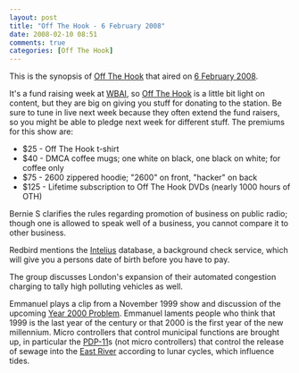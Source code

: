 ```yaml
---
layout: post
title: "Off The Hook - 6 February 2008"
date: 2008-02-10 08:51
comments: true
categories: [Off The Hook]
---
```

This is the synopsis of [Off The Hook](http://www.2600.com/offthehook) that aired on [6 February 2008](http://www.2600.com/offthehook/2008/0208.html).

It's a fund raising week at [WBAI](http://www.wbai.org), so [Off The Hook](http://www.2600.com/offthehook) is a little bit light on content, but they are big on giving you stuff for donating to the station.  Be sure to tune in live next week because they often extend the fund raisers, so you might be able to pledge next week for different stuff.  The premiums for this show are:

<ul>
<li>$25 - Off The Hook t-shirt</li>
<li>$40 - DMCA coffee mugs; one white on black, one black on white; for coffee only</li>
<li>$75 - 2600 zippered hoodie; "2600" on front, "hacker" on back</li>
<li>$125 - Lifetime subscription to Off The Hook DVDs (nearly 1000 hours of OTH)</li>
</ul>

Bernie S clarifies the rules regarding promotion of business on public radio; though one is allowed to speak well of a business, you cannot compare it to other business.

Redbird mentions the [Intelius](http://www.intelius.com) database, a background check service, which will give you a persons date of birth before you have to pay.

The group discusses London's expansion of their automated congestion charging to tally high polluting vehicles as well.

Emmanuel plays a clip from a November 1999 show and discussion of the upcoming [Year 2000 Problem](http://en.wikipedia.org/wiki/Y2K).  Emmanuel laments people who think that 1999 is the last year of the century or that 2000 is the first year of the new millennium.  Micro controllers that control municipal functions are brought up, in particular the [PDP-11](http://en.wikipedia.org/wiki/PDP-11)s (not micro controllers) that control the release of sewage into the [East River](http://en.wikipedia.org/wiki/East_River) according to lunar cycles, which influence tides.
